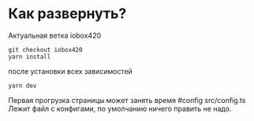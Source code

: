 # Как развернуть?
Актуальная ветка iobox420

```
git checkout iobox420
yarn install
```
после установки всех зависимостей
```
yarn dev
```
Первая прогрузка страницы может занять время
#config
src/config.ts
Лежит файл с конфигами, по умолчанию ничего править не надо.
